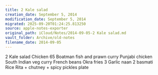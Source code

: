 ```yaml
---
title: 2 Kale salad
creation_date: September 5, 2014
modification_date: September 5, 2014
migrated: 2025-09-20T01:24:25.813250
source: apple-notes-exporter
original_path: iCloud/Notes/2014-09-05-2 Kale salad.md
vault_folder: Archive/old-notes
filename_date: 2014-09-05
---
```



2 Kale salad
Chicken 65
Boatman fish and prawn curry
Punjabi chicken
South Indian veg curry 
French beans
Okra fries
3 Garlic naan
2 basmati Rice
Rita + chutney + spicy pickles plate
